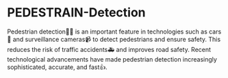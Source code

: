 # PEDESTRAIN-Detection
Pedestrian detection🚶‍♀️ is an important feature in technologies such as cars🚗 and surveillance cameras📹 to detect pedestrians and ensure safety. This reduces the risk of traffic accidents🚑 and improves road safety. Recent technological advancements have made pedestrian detection increasingly sophisticated, accurate, and fast👍.
